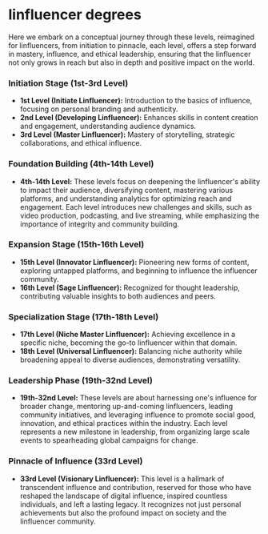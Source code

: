 # linfluencer degrees

Here we embark on a conceptual journey through these levels, reimagined for linfluencers, from initiation to pinnacle, each level, offers a step forward in mastery, influence, and ethical leadership, ensuring that the linfluencer not only grows in reach but also in depth and positive impact on the world.


### Initiation Stage (1st-3rd Level)

- **1st Level (Initiate Linfluencer):** Introduction to the basics of influence, focusing on personal branding and authenticity.
- **2nd Level (Developing Linfluencer):** Enhances skills in content creation and engagement, understanding audience dynamics.
- **3rd Level (Master Linfluencer):** Mastery of storytelling, strategic collaborations, and ethical influence.

### Foundation Building (4th-14th Level)

- **4th-14th Level:** These levels focus on deepening the linfluencer's ability to impact their audience, diversifying content, mastering various platforms, and understanding analytics for optimizing reach and engagement. Each level introduces new challenges and skills, such as video production, podcasting, and live streaming, while emphasizing the importance of integrity and community building.

### Expansion Stage (15th-16th Level)

- **15th Level (Innovator Linfluencer):** Pioneering new forms of content, exploring untapped platforms, and beginning to influence the influencer community.
- **16th Level (Sage Linfluencer):** Recognized for thought leadership, contributing valuable insights to both audiences and peers.

### Specialization Stage (17th-18th Level)

- **17th Level (Niche Master Linfluencer):** Achieving excellence in a specific niche, becoming the go-to linfluencer within that domain.
- **18th Level (Universal Linfluencer):** Balancing niche authority while broadening appeal to diverse audiences, demonstrating versatility.

### Leadership Phase (19th-32nd Level)

- **19th-32nd Level:** These levels are about harnessing one's influence for broader change, mentoring up-and-coming linfluencers, leading community initiatives, and leveraging influence to promote social good, innovation, and ethical practices within the industry. Each level represents a new milestone in leadership, from organizing large scale events to spearheading global campaigns for change.

### Pinnacle of Influence (33rd Level)

- **33rd Level (Visionary Linfluencer):** This level is a hallmark of transcendent influence and contribution, reserved for those who have reshaped the landscape of digital influence, inspired countless individuals, and left a lasting legacy. It recognizes not just personal achievements but also the profound impact on society and the linfluencer community. 


